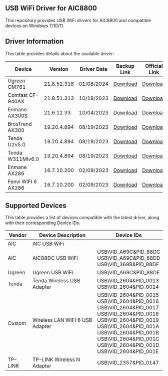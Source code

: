 ## USB WiFi Driver for AIC8800

This repository provides USB WiFi drivers for AIC8800 and compatible devices on Windows 7/10/11.

## Driver Information

This table provides details about the available driver:

| Device | Version        | Driver Date | Backup Link                                              | Official Link |
|----------------|----------------|--------------|--------------------------------------------------------------|--------------|
| Ugreen CM761 | 21.8.52.318     | 01/08/2024     | [Download](https://github.com/peckishrine/aic8800_windows_drivers/raw/main/AIC8800FC-CM761%E9%A9%B1%E5%8A%A8.zip) | [Download](https://download.lulian.cn/AIC8800FC-CM761%E9%A9%B1%E5%8A%A8.zip) |
| Comfast CF-940AX | 21.8.51.313     | 10/18/2023     | [Download](https://github.com/peckishrine/aic8800_windows_drivers/raw/main/20231220091946673.zip) | [Download](https://en.comfast.com.cn/uploadfile/2023/1220/20231220091946673.zip) |
| Enmane AX300S | 21.6.12.33     | 10/04/2023     | [Download](https://github.com/peckishrine/aic8800_windows_drivers/raw/main/EM-AX300S_Windows_WiFi6_Driver.zip) | [Download](https://www.enmangroup.cn/link/EM-AX300S_Windows_WiFi6_Driver.zip) |
| BrosTrend AX300 | 19.20.4.894     | 08/19/2023     | [Download](https://github.com/peckishrine/aic8800_windows_drivers/raw/main/AX300_Nano_USB_Adapter-Driver_for_Windows_11_10_7.exe) | [Download](https://cdn.shopify.com/s/files/1/0270/1023/6487/files/AX300_Nano_USB_Adapter-Driver_for_Windows_11_10_7.exe?v=1695803771) |
| Tenda U2v5.0 | 19.20.4.894     | 08/19/2023     | [Download](https://github.com/peckishrine/aic8800_windows_drivers/raw/main/Setup_U2V5.0_V1.0.0.4.zip) | [Download](https://down.tendacn.com/uploadfile/U2/Setup_U2V5.0_V1.0.0.4.zip) |
| Tenda W311MIv6.0 | 19.20.4.894     | 08/19/2023     | [Download](https://github.com/peckishrine/aic8800_windows_drivers/raw/main/Setup_W311MIV6.0_V1.0.0.8.zip) | [Download](https://down.tendacn.com/uploadfile/W311MI/Setup_W311MIV6.0_V1.0.0.8.zip) |
| Enmane AX286 | 16.7.10.200     | 02/09/2023     | [Download](https://github.com/peckishrine/aic8800_windows_drivers/raw/main/EM-AX286_Windows_WiFi_Driver.zip) | [Download](http://www.enmangroup.cn/link/EM-AX286_Windows_WiFi_Driver.zip) |
| Fenvi WIFI 6 AX286 | 16.7.10.200     | 02/09/2023     | [Download](https://github.com/peckishrine/aic8800_windows_drivers/raw/main/18286.rar) | [Download](https://download.fenvi.com/support/USB/18286.rar) |

## Supported Devices

This table provides a list of devices compatible with the latest driver, along with their corresponding Device IDs.

| Vendor | Device Description | Device IDs |
|---|---|---|
| AIC | AIC USB WiFi |  |
| AIC | AIC88DC USB WiFi | USB\VID_A69C&PID_88DC<br>USB\VID_A69C&PID_88DD<br>USB\VID_368B&PID_88DF |
| Ugreen | Ugreen USB WiFi | USB\VID_A69C&PID_88DE |
| Tenda | Tenda Wireless USB Adapter | USB\VID_2604&PID_0013<br>USB\VID_2604&PID_0014 |
| Custom | Wireless LAN WIFI 6 USB Adapter | USB\VID_2604&PID_0015<br>USB\VID_2604&PID_0016<br>USB\VID_2604&PID_0017<br>USB\VID_2604&PID_0018<br>USB\VID_2604&PID_0019<br>USB\VID_2604&PID_001A<br>USB\VID_2604&PID_001B<br>USB\VID_2604&PID_001C<br>USB\VID_2604&PID_001D<br>USB\VID_2604&PID_001E |
| TP-LINK | TP-LINK Wireless N Adapter | USB\VID_2357&PID_0147 |
